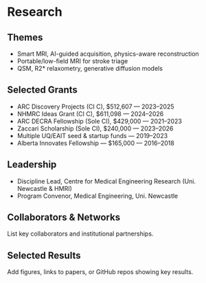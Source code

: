 # Research

## Themes
- Smart MRI, AI-guided acquisition, physics-aware reconstruction  
- Portable/low-field MRI for stroke triage  
- QSM, R2* relaxometry, generative diffusion models  

## Selected Grants
- ARC Discovery Projects (CI C), $512,607 — 2023–2025  
- NHMRC Ideas Grant (CI C), $611,098 — 2024–2026  
- ARC DECRA Fellowship (Sole CI), $429,000 — 2021–2023  
- Zaccari Scholarship (Sole CI), $240,000 — 2023–2026  
- Multiple UQ/EAIT seed & startup funds — 2019–2023  
- Alberta Innovates Fellowship — $165,000 — 2016–2018  

## Leadership
- Discipline Lead, Centre for Medical Engineering Research (Uni. Newcastle & HMRI)  
- Program Convenor, Medical Engineering, Uni. Newcastle  

## Collaborators & Networks
List key collaborators and institutional partnerships.

## Selected Results
Add figures, links to papers, or GitHub repos showing key results.